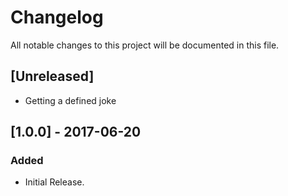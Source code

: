 # Changelog
All notable changes to this project will be documented in this file.


## [Unreleased]
- Getting a defined joke

## [1.0.0] - 2017-06-20
### Added
- Initial Release.
